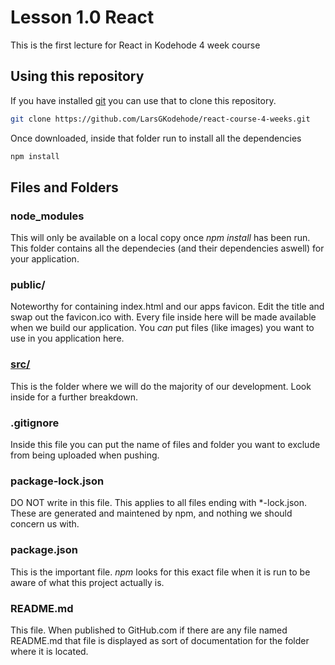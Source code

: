# Lesson 1.0 React
This is the first lecture for React in Kodehode 4 week course

## Using this repository
If you have installed [git](https://gitforwindows.org/) you can use that to clone this repository.
```sh
git clone https://github.com/LarsGKodehode/react-course-4-weeks.git
```
Once downloaded, inside that folder run to install all the dependencies
```sh
npm install
```

## Files and Folders
### node_modules
This will only be available on a local copy once *npm install* has been run.
This folder contains all the dependecies (and their dependencies aswell) for your application.

### public/
Noteworthy for containing index.html and our apps favicon. Edit the title and swap out the favicon.ico with.
Every file inside here will be made available when we build our application. You *can* put files (like images) you want to use in you application here.

### [src/](src/)
This is the folder where we will do the majority of our development. Look inside for a further breakdown.

### .gitignore
Inside this file you can put the name of files and folder you want to exclude from being uploaded when pushing.

### package-lock.json
DO NOT write in this file. This applies to all files ending with *-lock.json. These are generated and maintened by npm, and nothing we should concern us with.

### package.json
This is the important file. *npm* looks for this exact file when it is run to be aware of what this project actually is.

### README.md
This file. When published to GitHub.com if there are any file named README.md that file is displayed as sort of documentation for the folder where it is located.
